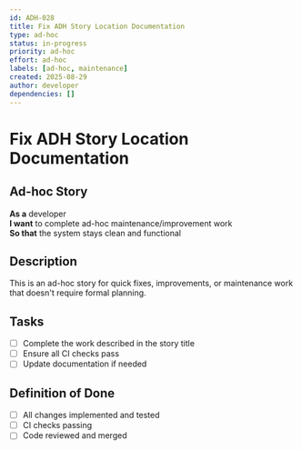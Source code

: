 ```yaml
---
id: ADH-028
title: Fix ADH Story Location Documentation
type: ad-hoc
status: in-progress  
priority: ad-hoc
effort: ad-hoc
labels: [ad-hoc, maintenance]
created: 2025-08-29
author: developer
dependencies: []
---
```


# Fix ADH Story Location Documentation

## Ad-hoc Story

**As a** developer  
**I want** to complete ad-hoc maintenance/improvement work  
**So that** the system stays clean and functional

## Description

This is an ad-hoc story for quick fixes, improvements, or maintenance work that doesn't require formal planning.

## Tasks

- [ ] Complete the work described in the story title
- [ ] Ensure all CI checks pass
- [ ] Update documentation if needed

## Definition of Done

- [ ] All changes implemented and tested
- [ ] CI checks passing
- [ ] Code reviewed and merged
